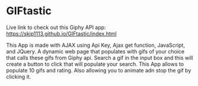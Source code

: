 # GIFtastic

Live link to check out this Giphy API app: https://skip1113.github.io/GIFtastic/index.html

This App is made with AJAX using Api Key, Ajax get function, JavaScript, and JQuery.
A dynamic web page that populates with gifs of your choice that calls these gifs from Giphy api.
Search a gif in the input box and this will create a button to click that will populate your search.
This App allows to populate 10 gifs and rating. Also allowing you to animate adn stop the gif by clicking it.
